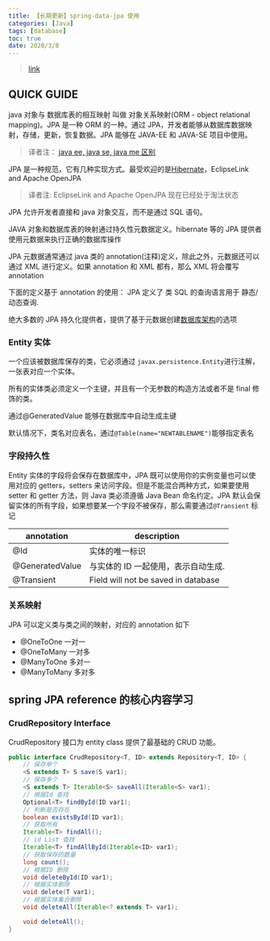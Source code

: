 ```yaml
---
title: 【长期更新】spring-data-jpa 使用
categories: [Java]
tags: [database]
toc: true
date: 2020/3/8
---
```


> [link](https://www.vogella.com/tutorials/JavaPersistenceAPI/article.html#jpaintro)

## QUICK GUIDE

java 对象与 数据库表的相互映射 叫做 对象关系映射(ORM - object relational mapping)。JPA 是一种 ORM 的一种。通过 JPA，开发者能够从数据库数据映射，存储，更新，恢复数据。JPA 能够在 JAVA-EE 和 JAVA-SE 项目中使用。

> 译者注： [java ee, java se, java me 区别](https://www.zhihu.com/question/31455874)

JPA 是一种规范，它有几种实现方式。最受欢迎的是[Hibernate](https://hibernate.org/)，EclipseLink and Apache OpenJPA

> 译者注: EclipseLink and Apache OpenJPA 现在已经处于淘汰状态

JPA 允许开发者直接和 java 对象交互，而不是通过 SQL 语句。

JAVA 对象和数据库表的映射通过持久性元数据定义。hibernate 等的 JPA 提供者使用元数据来执行正确的数据库操作

JPA 元数据通常通过 java 类的 annotation(注释)定义，除此之外，元数据还可以通过 XML 进行定义。如果 annotation 和 XML 都有，那么 XML 将会覆写 annotation

下面的定义基于 annotation 的使用：
JPA 定义了 类 SQL 的查询语言用于 静态/动态查询.

绝大多数的 JPA 持久化提供者，提供了基于元数据创建[数据库架构](https://en.wikipedia.org/wiki/Database_schema)的选项

### Entity 实体

一个应该被数据库保存的类，它必须通过 `javax.persistence.Entity`进行注解，一张表对应一个实体。

所有的实体类必须定义一个主键，并且有一个无参数的构造方法或者不是 final 修饰的类。

通过@GeneratedValue 能够在数据库中自动生成主键

默认情况下，类名对应表名，通过`@Table(name="NEWTABLENAME")`能够指定表名

### 字段持久性

Entity 实体的字段将会保存在数据库中，JPA 既可以使用你的实例变量也可以使用对应的 getters，setters 来访问字段。但是不能混合两种方式，如果要使用 setter 和 getter 方法，则 Java 类必须遵循 Java Bean 命名约定。JPA 默认会保留实体的所有字段，如果想要某一个字段不被保存，那么需要通过`@Transient` 标记

| annotation      | description                         |
| --------------- | ----------------------------------- |
| @Id             | 实体的唯一标识                      |
| @GeneratedValue | 与实体的 ID 一起使用，表示自动生成. |
| @Transient      | Field will not be saved in database |

### 关系映射

JPA 可以定义类与类之间的映射，对应的 annotation 如下

- @OneToOne 一对一
- @OneToMany 一对多
- @ManyToOne 多对一
- @ManyToMany 多对多

## spring JPA reference 的核心内容学习

### CrudRepository Interface

CrudRepository 接口为 entity class 提供了最基础的 CRUD 功能。

```java
public interface CrudRepository<T, ID> extends Repository<T, ID> {
    // 保存单个
    <S extends T> S save(S var1);
    // 保存多个
    <S extends T> Iterable<S> saveAll(Iterable<S> var1);
    // 根据Id 查找
    Optional<T> findById(ID var1);
    // 判断是否存在
    boolean existsById(ID var1);
    // 获取所有
    Iterable<T> findAll();
    // id List 查找
    Iterable<T> findAllById(Iterable<ID> var1);
    // 获取保存的数量
    long count();
    // 根据ID 删除
    void deleteById(ID var1);
    // 根据实体删除
    void delete(T var1);
    // 根据实体集合删除
    void deleteAll(Iterable<? extends T> var1);

    void deleteAll();
}

```
